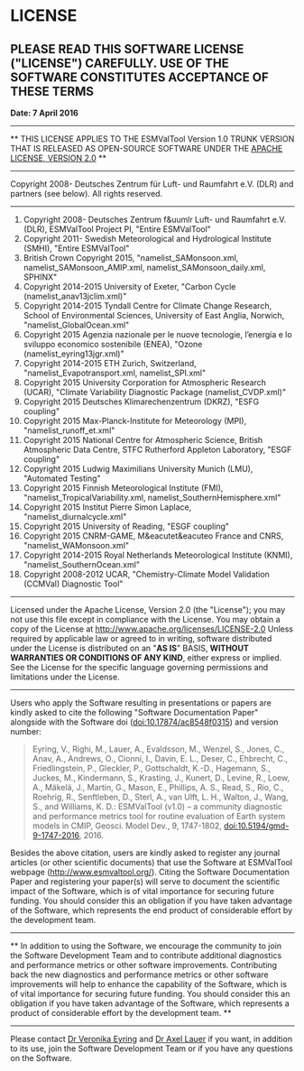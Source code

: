 # LICENSE

PLEASE READ THIS SOFTWARE LICENSE ("LICENSE") CAREFULLY. USE OF THE SOFTWARE CONSTITUTES ACCEPTANCE OF THESE TERMS
------------------------------------------------------------------------------------------------------------------

**Date: 7 April 2016**

------------------------------------------------------------------------

**
THIS LICENSE APPLIES TO THE ESMValTool Version 1.0 TRUNK VERSION THAT
IS RELEASED AS OPEN-SOURCE SOFTWARE UNDER THE [APACHE LICENSE,
VERSION 2.0](http://www.apache.org/licenses/LICENSE-2.0)
**

------------------------------------------------------------------------

Copyright 2008- Deutsches Zentrum für Luft- und Raumfahrt e.V. (DLR)
and partners (see below). All rights reserved.


------------------------------------------------------------------------


1.  Copyright 2008- Deutsches Zentrum f&uumlr Luft- und Raumfahrt e.V.
    (DLR), ESMValTool Project PI, "Entire ESMValTool"
2.  Copyright 2011- Swedish Meteorological and Hydrological Institute
    (SMHI), "Entire ESMValTool"
3.  British Crown Copyright 2015, "namelist\_SAMonsoon.xml,
    namelist\_SAMonsoon\_AMIP.xml, namelist\_SAMonsoon\_daily.xml,
    SPHINX"
4.  Copyright 2014-2015 University of Exeter, "Carbon Cycle
    (namelist\_anav13jclim.xml)"
5.  Copyright 2014-2015 Tyndall Centre for Climate Change Research,
    School of Environmental Sciences, University of East Anglia,
    Norwich, "namelist\_GlobalOcean.xml"
6.  Copyright 2015 Agenzia nazionale per le nuove tecnologie, l’energia
    e lo sviluppo economico sostenibile (ENEA), "Ozone
    (namelist\_eyring13jgr.xml)"
7.  Copyright 2014-2015 ETH Zurich, Switzerland,
    "namelist\_Evapotransport.xml, namelist\_SPI.xml"
8.  Copyright 2015 University Corporation for Atmospheric Research
    (UCAR), "Climate Variability Diagnostic Package
    (namelist\_CVDP.xml)"
9.  Copyright 2015 Deutsches Klimarechenzentrum (DKRZ), "ESFG coupling"
10. Copyright 2015 Max-Planck-Institute for Meteorology (MPI),
    "namelist\_runoff\_et.xml"
11. Copyright 2015 National Centre for Atmospheric Science, British
    Atmospheric Data Centre, STFC Rutherford Appleton Laboratory, "ESGF
    coupling"
12. Copyright 2015 Ludwig Maximilians University Munich (LMU),
    "Automated Testing"
13. Copyright 2015 Finnish Meteorological Institute (FMI),
    "namelist\_TropicalVariability.xml,
    namelist\_SouthernHemisphere.xml"
14. Copyright 2015 Institut Pierre Simon Laplace,
    "namelist\_diurnalcycle.xml"
15. Copyright 2015 University of Reading, "ESGF coupling"
16. Copyright 2015 CNRM-GAME, M&eacutet&eacuteo France and CNRS,
    "namelist\_WAMonsoon.xml"
17. Copyright 2014-2015 Royal Netherlands Meteorological Institute
    (KNMI), "namelist\_SouthernOcean.xml"
18. Copyright 2008-2012 UCAR, "Chemistry-Climate Model
    Validation (CCMVal) Diagnostic Tool"


------------------------------------------------------------------------

Licensed under the Apache License, Version 2.0 (the "License"); you may
not use this file except in compliance with the License. You may obtain
a copy of the License at <http://www.apache.org/licenses/LICENSE-2.0>
Unless required by applicable law or agreed to in writing, software
distributed under the License is distributed on an "**AS IS**" BASIS,
**WITHOUT WARRANTIES OR CONDITIONS OF ANY KIND**, either express or
implied. See the License for the specific language governing permissions
and limitations under the License.

------------------------------------------------------------------------

Users who apply the Software resulting in presentations or papers are
kindly asked to cite the following "Software Documentation Paper"
alongside with the Software doi
([doi:10.17874/ac8548f0315](http://doi.org/10.17874/ac8548f0315)) and
version number:

> Eyring, V., Righi, M., Lauer, A., Evaldsson, M., Wenzel, S., Jones, C., Anav, A., Andrews, O., Cionni, I., Davin, E. L., Deser, C., Ehbrecht, C., Friedlingstein, P., Gleckler, P., Gottschaldt, K.-D., Hagemann, S., Juckes, M., Kindermann, S., Krasting, J., Kunert, D., Levine, R., Loew, A., Mäkelä, J., Martin, G., Mason, E., Phillips, A. S., Read, S., Rio, C., Roehrig, R., Senftleben, D., Sterl, A., van Ulft, L. H., Walton, J., Wang, S., and Williams, K. D.: ESMValTool (v1.0) – a community diagnostic and performance metrics tool for routine evaluation of Earth system models in CMIP, Geosci. Model Dev., 9, 1747-1802, [doi:10.5194/gmd-9-1747-2016](https://doi.org/10.5194/gmd-9-1747-2016), 2016.  

Besides the above citation, users are kindly asked to register any
journal articles (or other scientific documents) that use the Software
at ESMValTool webpage (<http://www.esmvaltool.org/>). Citing the
Software Documentation Paper and registering your paper(s) will serve to
document the scientific impact of the Software, which is of vital
importance for securing future funding. You should consider this an
obligation if you have taken advantage of the Software, which represents
the end product of considerable effort by the development team.

------------------------------------------------------------------------

**
In addition to using the Software, we encourage the community to join
the Software Development Team and to contribute additional diagnostics
and performance metrics or other software improvements. Contributing
back the new diagnostics and performance metrics or other software
improvements will help to enhance the capability of the Software, which
is of vital importance for securing future funding. You should consider
this an obligation if you have taken advantage of the Software, which
represents a product of considerable effort by the development team.
**

------------------------------------------------------------------------

Please contact [Dr Veronika Eyring](http://www.dlr.de/pa/desktopdefault.aspx/tabid-2357/3477_read-8781) and [Dr Axel Lauer](http://www.dlr.de/pa/desktopdefault.aspx/tabid-2357/3477_read-32439) if you want, in addition to its use, join the Software Development Team or
if you have any questions on the Software.

